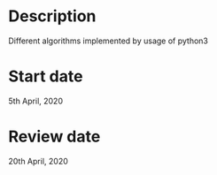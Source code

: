 # Description
Different algorithms implemented by usage of python3

# Start date
5th April, 2020

# Review date
20th April, 2020
